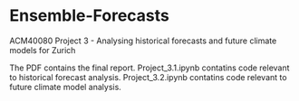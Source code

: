 # Ensemble-Forecasts
ACM40080 Project 3 - Analysing historical forecasts and future climate models for Zurich

The PDF contains the final report. 
Project_3.1.ipynb contatins code relevant to historical forecast analysis.
Project_3.2.ipynb contatins code relevant to future climate model analysis.

